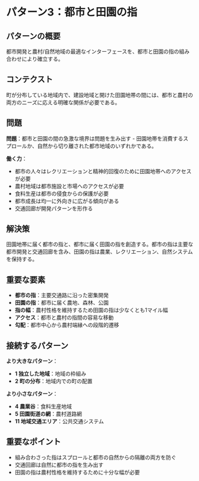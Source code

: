# パターン3：都市と田園の指

## パターンの概要
都市開発と農村/自然地域の最適なインターフェースを、都市と田園の指の組み合わせにより確立する。

## コンテクスト
町が分布している地域内で、建設地域と開けた田園地帯の間には、都市と農村の両方のニーズに応える明確な関係が必要である。

## 問題
**問題**：都市と田園の間の急激な境界は問題を生み出す - 田園地帯を消費するスプロールか、自然から切り離された都市地域のいずれかである。

**働く力**：
- 都市の人々はレクリエーションと精神的回復のために田園地帯へのアクセスが必要
- 農村地域は都市施設と市場へのアクセスが必要
- 食料生産は都市の侵食からの保護が必要
- 都市成長は均一に外向きに広がる傾向がある
- 交通回廊が開発パターンを形作る

## 解決策
田園地帯に届く都市の指と、都市に届く田園の指を創造する。都市の指は主要な都市開発と交通回廊を含み、田園の指は農業、レクリエーション、自然システムを保持する。

## 重要な要素
- **都市の指**：主要交通路に沿った密集開発
- **田園の指**：都市に届く農地、森林、公園
- **指の幅**：農村性格を維持するため田園の指は少なくとも1マイル幅
- **アクセス**：都市と農村の指間の容易な移動
- **勾配**：都市中心から農村端縁への段階的遷移

## 接続するパターン
**より大きなパターン**：
- **1 独立した地域**：地域の枠組み
- **2 町の分布**：地域内での町の配置

**より小さなパターン**：
- **4 農業谷**：食料生産地域
- **5 田園街道の網**：農村道路網
- **11 地域交通エリア**：公共交通システム

## 重要なポイント
- 組み合わさった指はスプロールと都市の自然からの隔離の両方を防ぐ
- 交通回廊は自然に都市の指を生み出す
- 田園の指は農村性格を維持するために十分な幅が必要